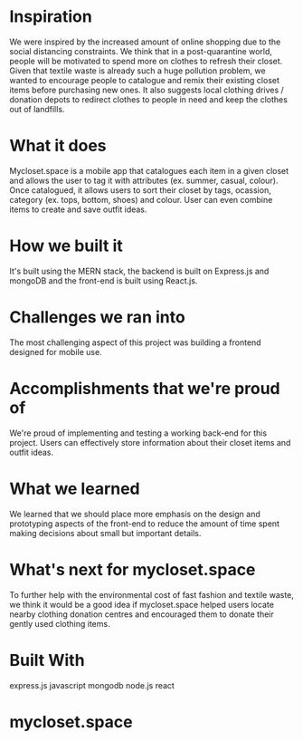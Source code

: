 # Inspiration
We were inspired by the increased amount of online shopping due to the social distancing constraints. We think that in a post-quarantine world, people will be motivated to spend more on clothes to refresh their closet. Given that textile waste is already such a huge pollution problem, we wanted to encourage people to catalogue and remix their existing closet items before purchasing new ones. It also suggests local clothing drives / donation depots to redirect clothes to people in need and keep the clothes out of landfills.

# What it does
Mycloset.space is a mobile app that catalogues each item in a given closet and allows the user to tag it with attributes (ex. summer, casual, colour). Once catalogued, it allows users to sort their closet by tags, ocassion, category (ex. tops, bottom, shoes) and colour. User can even combine items to create and save outfit ideas.

# How we built it
It's built using the MERN stack, the backend is built on Express.js and mongoDB and the front-end is built using React.js.

# Challenges we ran into
The most challenging aspect of this project was building a frontend designed for mobile use.

# Accomplishments that we're proud of
We're proud of implementing and testing a working back-end for this project. Users can effectively store information about their closet items and outfit ideas.

# What we learned
We learned that we should place more emphasis on the design and prototyping aspects of the front-end to reduce the amount of time spent making decisions about small but important details.

# What's next for mycloset.space
To further help with the environmental cost of fast fashion and textile waste, we think it would be a good idea if mycloset.space helped users locate nearby clothing donation centres and encouraged them to donate their gently used clothing items.

# Built With
express.js
javascript
mongodb
node.js
react


# mycloset.space
